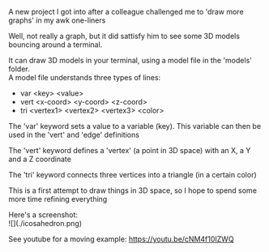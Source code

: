 A new project I got into after a colleague challenged me to 'draw more graphs' in my awk one-liners<br>
<p>
Well, not really a graph, but it did sattisfy him to see some 3D models bouncing around a terminal.
<p>
It can draw 3D models in your terminal, using a model file in the 'models' folder.<br>
A model file understands three types of lines:<br>

- var &lt;key&gt; &lt;value&gt;
- vert &lt;x-coord&gt; &lt;y-coord&gt; &lt;z-coord&gt;
- tri &lt;vertex1&gt; &lt;vertex2&gt; &lt;vertex3&gt; &lt;color&gt;

The 'var' keyword sets a value to a variable (key). This variable can then be used in the 'vert' and 'edge' definitions<br>
<p>
The 'vert' keyword defines a 'vertex' (a point in 3D space) with an X, a Y and a Z coordinate<br>
<p>
The 'tri' keyword connects three vertices into a triangle (in a certain color)<br>
<p>
This is a first attempt to draw things in 3D space, so I hope to spend some more time refining everything<br>
<p>
Here's a screenshot:<br>
![](./icosahedron.png)

See youtube for a moving example: https://youtu.be/cNM4f10IZWQ
